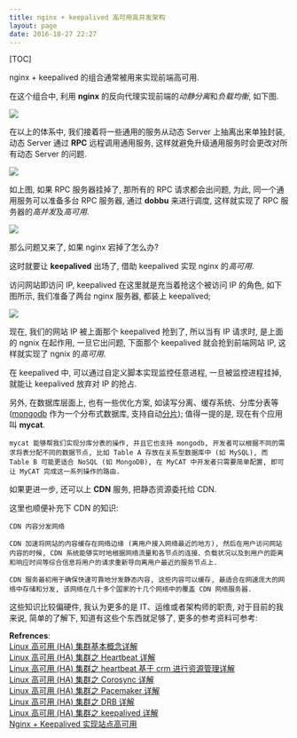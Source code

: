 ```yaml
---
title: nginx + keepalived 高可用高并发架构
layout: page
date: 2016-10-27 22:27
---
```


[TOC]

nginx + keepalived 的组合通常被用来实现前端高可用.

在这个组合中, 利用 **nginx** 的反向代理实现前端的*动静分离*和*负载均衡*, 如下图.

![](http://wiki.smallcpp.com/static/images/高可用高并发架构/nginx.jpg)

在以上的体系中, 我们接着将一些通用的服务从动态 Server 上抽离出来单独封装, 动态 Server 通过 **RPC** 远程调用通用服务, 这样就避免升级通用服务时会更改对所有动态 Server 的问题.

![](http://wiki.smallcpp.com/static/images/高可用高并发架构/rpc.jpg)

如上图, 如果 RPC 服务器挂掉了, 那所有的 RPC 请求都会出问题, 为此, 同一个通用服务可以准备多台 RPC 服务器, 通过 **dobbu** 来进行调度, 这样就实现了 RPC 服务器的*高并发*及*高可用*.

![](http://wiki.smallcpp.com/static/images/高可用高并发架构/dobbu.jpg)

那么问题又来了, 如果 nginx 宕掉了怎么办?

这时就要让 **keepalived** 出场了, 借助 keepalived 实现 nginx 的*高可用*.

访问网站即访问 IP, keepalived 在这里就是充当着抢这个被访问 IP 的角色, 如下图所示, 我们准备了两台 nginx 服务器, 都装上 keepalived;

![](http://wiki.smallcpp.com/static/images/高可用高并发架构/keepalived.jpg)

现在, 我们的网站 IP 被上面那个 keepalived 抢到了, 所以当有 IP 请求时, 是上面的 ngnix 在起作用, 一旦它出问题, 下面那个 keepalived 就会抢到前端网站 IP, 这样就实现了 ngnix 的*高可用*.

在 keepalived 中, 可以通过自定义脚本实现监控任意进程, 一旦被监控进程挂掉, 就能让 keepalived 放弃对 IP 的抢占.

另外, 在数据库层面上, 也有一些优化方案, 如读写分离、缓存系统、分库分表等 ([mongodb](http://www.jianshu.com/p/ddcc3643aec9) 作为一个分布式数据库, 支持自动[分片](http://www.ttlsa.com/mongodb/the-architecture-of-mongodb-mongodb-fragment-cluster-and-simple-construction-scheme/)); 值得一提的是, 现在有个应用叫 **mycat**.

    mycat 能够帮我们实现分库分表的操作, 并且它也支持 mongodb, 开发者可以根据不同的需求将表分配不同的数据节点, 比如 Table A 存放在关系型数据库中 (如 MySQL), 而 Table B 可能更适合 NoSQL (如 MongoDB), 在 MyCAT 中开发者只需要简单配置, 即可让 MyCAT 完成这一系列操作的路由.


如果更进一步, 还可以上 **CDN** 服务, 把静态资源委托给 CDN.

这里也顺便补充下 CDN 的知识:

    CDN 内容分发网络

    CDN 加速将网站的内容缓存在网络边缘 (离用户接入网络最近的地方), 然后在用户访问网站内容的时候, CDN 系统能够实时地根据网络流量和各节点的连接、负载状况以及到用户的距离和响应时间等综合信息将用户的请求重新导向离用户最近的服务节点上.

    CDN 服务最初用于确保快速可靠地分发静态内容, 这些内容可以缓存, 最适合在网速庞大的网络中存储和分发, 该网络在几十多个国家的十几个网络中的覆盖 CDN 网络服务器.

这些知识比较偏硬件, 我认为更多的是 IT、运维或者架构师的职责, 对于目前的我来说, 简单的了解下, 知道有这些个东西就足够了, 更多的参考资料可参考:

**Refrences**:<br>
[Linux 高可用 (HA) 集群基本概念详解](http://freeloda.blog.51cto.com/2033581/1265304)<br>
[Linux 高可用 (HA) 集群之 Heartbeat 详解](http://freeloda.blog.51cto.com/2033581/1265808)<br>
[Linux 高可用 (HA) 集群之 heartbeat 基于 crm 进行资源管理详解](http://freeloda.blog.51cto.com/2033581/1270239)<br>
[Linux 高可用 (HA) 集群之 Corosync 详解](http://freeloda.blog.51cto.com/2033581/1272417)<br>
[Linux 高可用 (HA) 集群之 Pacemaker 详解](http://freeloda.blog.51cto.com/2033581/1274533)<br>
[Linux 高可用 (HA) 集群之 DRB 详解](http://freeloda.blog.51cto.com/2033581/1275384)<br>
[Linux 高可用 (HA) 集群之 keepalived 详解](http://freeloda.blog.51cto.com/2033581/1280962)<br>
[Nginx + Keepalived 实现站点高可用](http://www.codes51.com/article/detail_573458_1.html)
